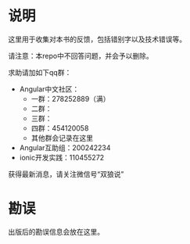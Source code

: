 # 说明
这里用于收集对本书的反馈，包括错别字以及技术错误等。

请注意：本repo中不回答问题，并会予以删除。

求助请加如下qq群：

- Angular中文社区：
    - 一群：278252889（满）
    - 二群：
    - 三群：
    - 四群：454120058
    - 其他群会记录在这里
- Angular互助组：200242234
- ionic开发实践：110455272

获得最新消息，请关注微信号“双狼说”

# 勘误
出版后的勘误信息会放在这里。
